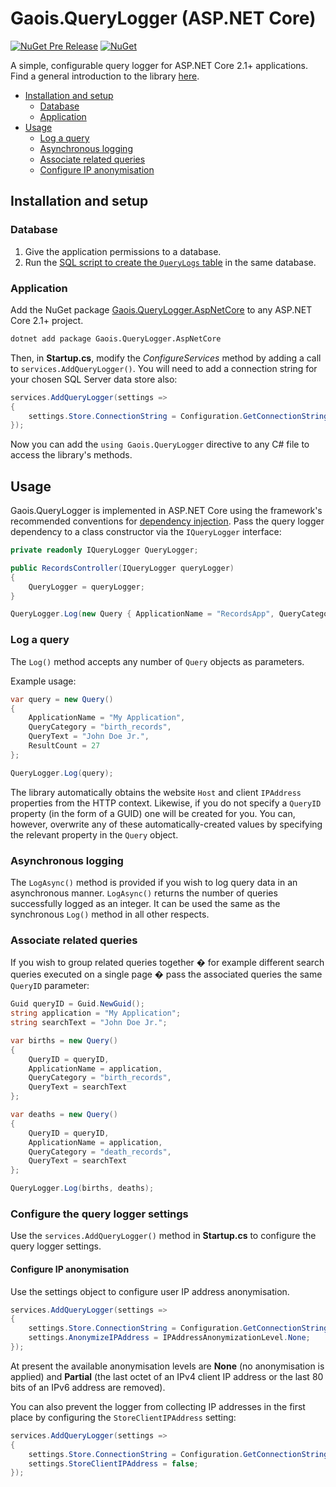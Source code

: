 # Gaois.QueryLogger (ASP.NET Core)

[![NuGet Pre Release](https://img.shields.io/nuget/vpre/Gaois.QueryLogger.AspNetCore.svg)](https://www.nuget.org/packages/Gaois.QueryLogger.AspNetCore/)
[![NuGet](https://img.shields.io/nuget/dt/Gaois.QueryLogger.AspNetCore.svg)](https://www.nuget.org/packages/Gaois.QueryLogger.AspNetCore/)

A simple, configurable query logger for ASP.NET Core 2.1+ applications. Find a general introduction to the library [here](../../).

- [Installation and setup](#installation-and-setup)
  - [Database](#database)
  - [Application](#application)
- [Usage](#usage)
  - [Log a query](#log-a-query)
  - [Asynchronous logging](#asynchronous-logging)
  - [Associate related queries](#associate-related-queries)
  - [Configure IP anonymisation](#configure-ip-anonymisation)

## Installation and setup

### Database

1. Give the application permissions to a database.
2. Run the [SQL script to create the `QueryLogs` table](https://github.com/dcufsg/Gaois.QueryLogger/tree/master/DBScripts) in the same database.

### Application

Add the NuGet package [Gaois.QueryLogger.AspNetCore](https://www.nuget.org/packages/Gaois.QueryLogger.AspNetCore/) to any ASP.NET Core 2.1+ project.

```cmd
dotnet add package Gaois.QueryLogger.AspNetCore
```

Then, in **Startup.cs**, modify the *ConfigureServices* method by adding a call to `services.AddQueryLogger()`. You will need to add a connection string for your chosen SQL Server data store also:

```csharp
services.AddQueryLogger(settings =>
{
    settings.Store.ConnectionString = Configuration.GetConnectionString("query_logger");
});
```

Now you can add the `using Gaois.QueryLogger` directive to any C# file to access the library's methods.

## Usage

Gaois.QueryLogger is implemented in ASP.NET Core using the framework's recommended conventions for [dependency injection](https://docs.microsoft.com/en-us/aspnet/core/fundamentals/dependency-injection). Pass the query logger dependency to a class constructor via the `IQueryLogger` interface:

```csharp
private readonly IQueryLogger QueryLogger;

public RecordsController(IQueryLogger queryLogger)
{
    QueryLogger = queryLogger;
}

QueryLogger.Log(new Query { ApplicationName = "RecordsApp", QueryCategory = "birth_records", QueryText = "test" });
```

### Log a query

The `Log()` method accepts any number of `Query` objects as parameters.

Example usage:

```csharp
var query = new Query()
{
    ApplicationName = "My Application",
    QueryCategory = "birth_records",
    QueryText = "John Doe Jr.",
    ResultCount = 27
};

QueryLogger.Log(query);
```

The library automatically obtains the website `Host` and client `IPAddress` properties from the HTTP context. Likewise, if you do not specify a `QueryID` property (in the form of a GUID) one will be created for you. You can, however, overwrite any of these automatically-created values by specifying the relevant property in the `Query` object.

### Asynchronous logging

The `LogAsync()` method is provided if you wish to log query data in an asynchronous manner. `LogAsync()` returns the number of queries successfully logged as an integer. It can be used the same as the synchronous `Log()` method in all other respects.

### Associate related queries

If you wish to group related queries together � for example different search queries executed on a single page � pass the associated queries the same `QueryID` parameter:

```csharp
Guid queryID = Guid.NewGuid();
string application = "My Application";
string searchText = "John Doe Jr.";

var births = new Query()
{
    QueryID = queryID,
    ApplicationName = application,
    QueryCategory = "birth_records",
    QueryText = searchText
};

var deaths = new Query()
{
    QueryID = queryID,
    ApplicationName = application,
    QueryCategory = "death_records",
    QueryText = searchText
};

QueryLogger.Log(births, deaths);
```

### Configure the query logger settings

Use the `services.AddQueryLogger()` method in **Startup.cs** to configure the query logger settings.

#### Configure IP anonymisation

Use the settings object to configure user IP address anonymisation.

```csharp
services.AddQueryLogger(settings =>
{
    settings.Store.ConnectionString = Configuration.GetConnectionString("query_logger");
    settings.AnonymizeIPAddress = IPAddressAnonymizationLevel.None;
});
```

At present the available anonymisation levels are **None** (no anonymisation is applied) and **Partial** (the last octet of an IPv4 client IP address or the last 80 bits of an IPv6 address are removed).

You can also prevent the logger from collecting IP addresses in the first place by configuring the `StoreClientIPAddress` setting:

```csharp
services.AddQueryLogger(settings =>
{
    settings.Store.ConnectionString = Configuration.GetConnectionString("query_logger");
    settings.StoreClientIPAddress = false;
});
```